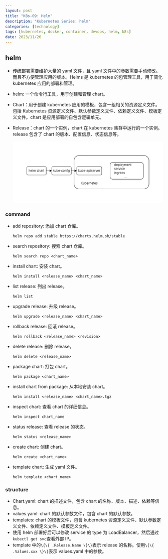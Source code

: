 ```yaml
---
layout: post
title: "K8s-09: Helm"
description: "Kubernetes Series: helm"
categories: [technology]
tags: [kubernetes, docker, container, devops, helm, k8s]
date: 2023/11/26
---
```


## helm

- 传统部署需要维护大量的 yaml 文件，且 yaml 文件中的参数需要手动修改。而且不方便管理应用的版本。Helms 是 kubernetes 的包管理工具，用于简化 kubernetes 应用的部署和管理。

- helm: 一个命令行工具，用于创建和管理 chart。

- Chart：用于创建 kubernetes 应用的模板，包含一组相关的资源定义文件。包括 Kubernetes 资源定义文件、默认参数定义文件、依赖定义文件、模板定义文件。chart 是应用部署的自包含逻辑单元。

- Release：chart 的一个实例，chart 在 kubernetes 集群中运行的一个实例。release 包含了 chart 的版本、配置信息、状态信息等。

  ![helm](https://raw.githubusercontent.com/ElmTran/ImgStg/main/img/helm.webp)

### command

- add repository: 添加 chart 仓库。

  ```shell
  helm repo add stable https://charts.helm.sh/stable
  ```

- search repository: 搜索 chart 仓库。

  ```shell
  helm search repo <chart_name>
  ```

- install chart: 安装 chart。

  ```shell
  helm install <release_name> <chart_name>
  ```

- list release: 列出 release。

  ```shell
  helm list
  ```

- upgrade release: 升级 release。

  ```shell
  helm upgrade <release_name> <chart_name>
  ```

- rollback release: 回滚 release。

  ```shell
  helm rollback <release_name> <revision>
  ```

- delete release: 删除 release。

  ```shell
  helm delete <release_name>
  ```

- package chart: 打包 chart。

  ```shell
  helm package <chart_name>
  ```

- install chart from package: 从本地安装 chart。

  ```shell
  helm install <release_name> <chart_name>.tgz
  ```

- inspect chart: 查看 chart 的详细信息。

  ```shell
  helm inspect chart_name
  ```

- status release: 查看 release 的状态。

  ```shell
  helm status <release_name>
  ```

- create chart: 创建 chart。

  ```shell
  helm create <chart_name>
  ```

- template chart: 生成 yaml 文件。

  ```shell
  helm template <chart_name>
  ```

### structure

- Chart.yaml: chart 的描述文件，包含 chart 的名称、版本、描述、依赖等信息。
- values.yaml: chart 的默认参数文件，包含 chart 的默认参数。
- templates: chart 的模板文件，包含 kubernetes 资源定义文件、默认参数定义文件、依赖定义文件、模板定义文件。
- 使用 helm 部署好后可以修改 service 的 type 为 LoadBalancer，然后通过`kubectl get svc`查看外部 IP。
- template 中的`\{\{ .Release.Name \}\}`表示 release 的名称。使用`\{\{ .Values.xxx \}\}`表示 values.yaml 中的参数。
